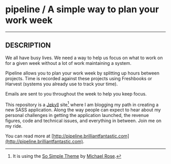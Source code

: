 pipeline / A simple way to plan your work week
==============================================
***

## DESCRIPTION

We all have busy lives. We need a way to help us focus on what to work on for a given week without a lot of work maintaining a system.

Pipeline allows you to plan your work week by splitting up hours between projects. Time is recorded against these projects using Freshbooks or Harvest (systems you already use to track your time).

Emails are sent to you throughout the week to help you keep focus.

This repository is a [Jekyll](http://jekyllrb.com) site[^1] where I am blogging my path in creating a new SASS application. Along the way people can expect to hear about my personal challenges 
in getting the application launched, the revenue figures, code and technical issues, and everything in between. Join me on my ride.

You can read more at [http://pipeline.brilliantfantastic.com](http://pipeline.brilliantfantastic.com).

[^1]: It is using the [So Simple Theme](http://mmistakes.github.io/so-simple-theme/) by [Michael Rose](http://mademistakes.com/).
